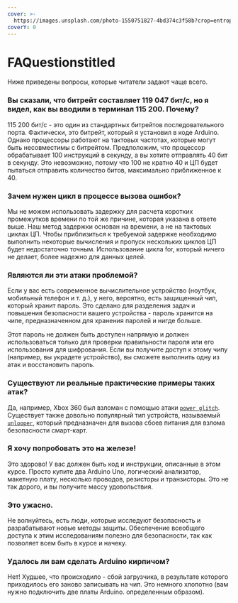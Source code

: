 ```yaml
---
cover: >-
  https://images.unsplash.com/photo-1550751827-4bd374c3f58b?crop=entropy&cs=srgb&fm=jpg&ixid=MnwxOTcwMjR8MHwxfHNlYXJjaHwyfHxjeWJlcnxlbnwwfHx8fDE2MzYyODE0OTQ&ixlib=rb-1.2.1&q=85
coverY: 0
---
```


# FAQuestionstitled

Ниже приведены вопросы, которые читатели задают чаще всего.&#x20;

### Вы сказали, что битрейт составляет 119 047 бит/с, но я видел, как вы вводили в терминал 115 200. Почему?&#x20;

115 200 бит/с - это один из стандартных битрейтов последовательного порта. Фактически, это битрейт, который я установил в коде Arduino. Однако процессоры работают на тактовых частотах, которые могут быть несовместимы с битрейтом. Предположим, что процессор обрабатывает 100 инструкций в секунду, а вы хотите отправлять 40 бит в секунду. Это невозможно, потому что 100 не кратно 40 и ЦП будет пытаться отправить количество битов, максимально приближенное к 40.&#x20;

### Зачем нужен цикл в процессе вызова ошибок?&#x20;

Мы не можем использовать задержку для расчета коротких промежутков времени по той же причине, которая указана в ответе выше. Наш метод задержки основан на времени, а не на тактовых циклах ЦП. Чтобы приблизиться к требуемой задержке необходимо выполнить некоторые вычисления и пропуск нескольких циклов ЦП будет недостаточно точным. Использование цикла for, который ничего не делает, более надежно для данных целей.&#x20;

### Являются ли эти атаки проблемой?&#x20;

Если у вас есть современное вычислительное устройство (ноутбук, мобильный телефон и т. д.), у него, вероятно, есть защищенный чип, который хранит пароль. Это сделано для разделения задач и повышения безопасности вашего устройства - пароль хранится на чипе, предназначенном для хранения паролей и нигде больше.&#x20;

Этот пароль не должен быть доступен напрямую и должен использоваться только для проверки правильности  пароля или его использования для шифрования. Если вы получите доступ к этому чипу (например, вы украдете устройство), вы сможете выполнить одну из атак и восстановить пароль.&#x20;

### Существуют ли реальные практические примеры таких атак?&#x20;

Да, например, Xbox 360 был взломан с помощью атаки [`power glitch`](http://www.logic-sunrise.com/news-341321-the-reset-glitch-hack-a-new-exploit-on-xbox-360-en.html). Существует также довольно популярный тип устройств, называемый [`unlooper`](https://en.wikipedia.org/wiki/Unlooper), который предназначен для вызова сбоев питания для взлома безопасности смарт-карт.&#x20;

### Я хочу попробовать это на железе!&#x20;

Это здорово! У вас должен быть код и инструкции, описанные в этом курсе. Просто купите два Arduino Uno, логический анализатор, макетную плату, несколько проводов, резисторы и транзисторы. Это не так дорого, и вы получите массу удовольствия.&#x20;

### Это ужасно.&#x20;

Не волнуйтесь, есть люди, которые исследуют безопасность и разрабатывают новые методы защиты. Обеспечение всеобщего доступа к этим исследованиям полезно для безопасности, так как позволяет всем быть в курсе и начеку.&#x20;

### Удалось ли вам сделать Arduino кирпичом?&#x20;

Нет! Худшее, что происходило - сбой загрузчика, в результате которого приходилось его заново записывать на чип. Это немного хлопотно (вам нужно подключить две платы Arduino. определенным образом).
